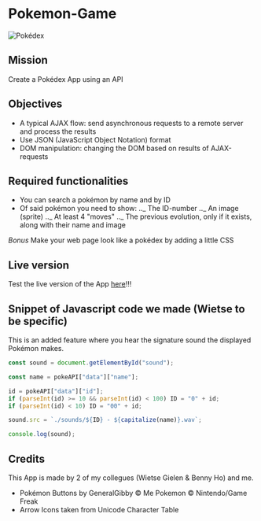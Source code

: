 # Pokemon-Game

![Pokédex](https://gfycat.com/weaksparsedromedary.gif)

## Mission

Create a Pokédex App using an API

## Objectives

- A typical AJAX flow: send asynchronous requests to a remote server and process the results
- Use JSON (JavaScript Object Notation) format
- DOM manipulation: changing the DOM based on results of AJAX-requests

## Required functionalities

- You can search a pokémon by name and by ID
- Of said pokémon you need to show:
  .._ The ID-number
  .._ An image (sprite)
  .._ At least 4 "moves"
  .._ The previous evolution, only if it exists, along with their name and image

_Bonus_ Make your web page look like a pokédex by adding a little CSS

## Live version

Test the live version of the App [here](https://nicplackle.github.io/Pokemon-Game/ "Published Pokédex Game")!!!

## Snippet of Javascript code we made (Wietse to be specific)

This is an added feature where you hear the signature sound the displayed Pokémon makes.

```javascript
const sound = document.getElementById("sound");

const name = pokeAPI["data"]["name"];

id = pokeAPI["data"]["id"];
if (parseInt(id) >= 10 && parseInt(id) < 100) ID = "0" + id;
if (parseInt(id) < 10) ID = "00" + id;

sound.src = `./sounds/${ID} - ${capitalize(name)}.wav`;

console.log(sound);
```

## Credits

This App is made by 2 of my collegues (Wietse Gielen & Benny Ho) and me.

- Pokémon Buttons by GeneralGibby © Me
  Pokemon © Nintendo/Game Freak
- Arrow Icons taken from Unicode Character Table
